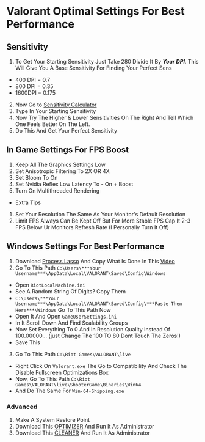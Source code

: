 # Valorant Optimal Settings For Best Performance
## Sensitivity
1. To Get Your Starting Sensitivity Just Take 280 Divide It By ***Your DPI***.
This Will Give You A Base Sensitivity For Finding Your Perfect Sens
- 400 DPI = 0.7
- 800 DPI = 0.35
- 1600DPI = 0.175

2. Now Go to [Sensitivity Calculator](https://jscalc.io/embed/vqOrqXRpMgmwb8tV)
3. Type In Your Starting Sensitivity
4. Now Try The Higher & Lower Sensitivities On The Right And Tell Which One Feels Better On The Left.
5. Do This And Get Your Perfect Sensitivity

## In Game Settings For FPS Boost
1. Keep All The Graphics Settings Low
2. Set Anisotropic Filtering To 2X OR 4X
3. Set Bloom To On
4. Set Nvidia Reflex Low Latency To - On + Boost
5. Turn On Multithreaded Rendering

- Extra Tips
1. Set Your Resolution The Same As Your Monitor's Default Resolution
2. Limit FPS Always Can Be Kept Off But For More Stable FPS Cap It 2-3 FPS Below Ur Monitors Refresh Rate
(I Personally Turn It Off)

## Windows Settings For Best Performance
1. Download [Process Lasso](https://bitsum.com) And Copy What Is Done In This [Video](https://www.youtube.com/watch?v=r2A0YbMjOY8)
2. Go To This Path `C:\Users\***Your Username***\AppData\Local\VALORANT\Saved\Config\Windows`
  - Open `RiotLocalMachine.ini`
  - See A Random String Of Digits? Copy Them
  - `C:\Users\***Your Username***\AppData\Local\VALORANT\Saved\Config\***Paste Them Here***\Windows` Go To This Path Now
  - Open It And Open `GameUserSettings.ini`
  - In It Scroll Down And Find Scalability Groups
  - Now Set Everything To 0 And In Resolution Quality Instead Of 100.00000... (just Change The 100 TO 80 Dont Touch The Zeros!)
  - Save This
3. Go To This Path `C:\Riot Games\VALORANT\live`
  - Right Click On `Valorant.exe` The Go to Compatibility And Check The Disable Fullscreen Optimizations Box
  - Now, Go To This Path `C:\Riot Games\VALORANT\live\ShooterGame\Binaries\Win64`
  - And Do The Same For `Win-64-Shipping.exe`
### Advanced
1. Make A System Restore Point
2. Download This [OPTIMIZER](https://discord.com/channels/1141288490479403038/1155132704543739905/1155135666884198480) And Run It As Administrator
3. Download This [CLEANER](https://discord.com/channels/1141288490479403038/1155132704543739905/1155136508890726431) And Run It As Administrator
